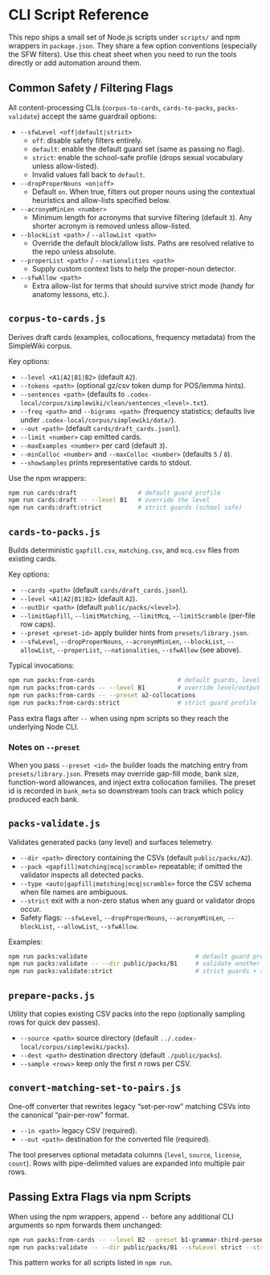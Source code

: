 # CLI Script Reference

This repo ships a small set of Node.js scripts under `scripts/` and npm wrappers in
`package.json`. They share a few option conventions (especially the SFW filters). Use this
cheat sheet when you need to run the tools directly or add automation around them.

## Common Safety / Filtering Flags

All content-processing CLIs (`corpus-to-cards`, `cards-to-packs`, `packs-validate`) accept the
same guardrail options:

- `--sfwLevel <off|default|strict>`
  - `off`: disable safety filters entirely.
  - `default`: enable the default guard set (same as passing no flag).
  - `strict`: enable the school-safe profile (drops sexual vocabulary unless allow-listed).
  - Invalid values fall back to `default`.
- `--dropProperNouns <on|off>`
  - Default `on`. When true, filters out proper nouns using the contextual heuristics and
    allow-lists specified below.
- `--acronymMinLen <number>`
  - Minimum length for acronyms that survive filtering (default `3`). Any shorter acronym is
    removed unless allow-listed.
- `--blockList <path>` / `--allowList <path>`
  - Override the default block/allow lists. Paths are resolved relative to the repo unless
    absolute.
- `--properList <path>` / `--nationalities <path>`
  - Supply custom context lists to help the proper-noun detector.
- `--sfwAllow <path>`
  - Extra allow-list for terms that should survive strict mode (handy for anatomy lessons, etc.).

## `corpus-to-cards.js`

Derives draft cards (examples, collocations, frequency metadata) from the SimpleWiki corpus.

Key options:

- `--level <A1|A2|B1|B2>` (default `A2`).
- `--tokens <path>` (optional gz/csv token dump for POS/lemma hints).
- `--sentences <path>` (defaults to `.codex-local/corpus/simplewiki/clean/sentences_<level>.txt`).
- `--freq <path>` and `--bigrams <path>` (frequency statistics; defaults live under
  `.codex-local/corpus/simplewiki/data/`).
- `--out <path>` (default `cards/draft_cards.jsonl`).
- `--limit <number>` cap emitted cards.
- `--maxExamples <number>` per card (default `3`).
- `--minColloc <number>` and `--maxColloc <number>` (defaults `5` / `8`).
- `--showSamples` prints representative cards to stdout.

Use the npm wrappers:

```bash
npm run cards:draft                 # default guard profile
npm run cards:draft -- --level B1   # override the level
npm run cards:draft:strict          # strict guards (school safe)
```

## `cards-to-packs.js`

Builds deterministic `gapfill.csv`, `matching.csv`, and `mcq.csv` files from existing cards.

Key options:

- `--cards <path>` (default `cards/draft_cards.jsonl`).
- `--level <A1|A2|B1|B2>` (default `A2`).
- `--outDir <path>` (default `public/packs/<level>`).
- `--limitGapfill`, `--limitMatching`, `--limitMcq`, `--limitScramble` (per-file row caps).
- `--preset <preset-id>` apply builder hints from `presets/library.json`.
- `--sfwLevel`, `--dropProperNouns`, `--acronymMinLen`, `--blockList`, `--allowList`,
  `--properList`, `--nationalities`, `--sfwAllow` (see above).

Typical invocations:

```bash
npm run packs:from-cards                       # default guards, level A2
npm run packs:from-cards -- --level B1         # override level/output dir
npm run packs:from-cards -- --preset a2-collocations
npm run packs:from-cards:strict                # strict guard profile
```

Pass extra flags after `--` when using npm scripts so they reach the underlying Node CLI.

### Notes on `--preset`

When you pass `--preset <id>` the builder loads the matching entry from
`presets/library.json`. Presets may override gap-fill mode, bank size, function-word allowances,
and inject extra collocation families. The preset id is recorded in `bank_meta` so downstream tools
can track which policy produced each bank.

## `packs-validate.js`

Validates generated packs (any level) and surfaces telemetry.

- `--dir <path>` directory containing the CSVs (default `public/packs/A2`).
- `--pack <gapfill|matching|mcq|scramble>` repeatable; if omitted the validator inspects all
  detected packs.
- `--type <auto|gapfill|matching|mcq|scramble>` force the CSV schema when file names are
  ambiguous.
- `--strict` exit with a non-zero status when any guard or validator drops occur.
- Safety flags: `--sfwLevel`, `--dropProperNouns`, `--acronymMinLen`, `--blockList`,
  `--allowList`, `--sfwAllow`.

Examples:

```bash
npm run packs:validate                              # default guard profile
npm run packs:validate -- --dir public/packs/B1     # validate another level
npm run packs:validate:strict                       # strict guards + strict exit
```

## `prepare-packs.js`

Utility that copies existing CSV packs into the repo (optionally sampling rows for quick dev
passes).

- `--source <path>` source directory (default `../.codex-local/corpus/simplewiki/packs`).
- `--dest <path>` destination directory (default `./public/packs`).
- `--sample <rows>` keep only the first _n_ rows per CSV.

## `convert-matching-set-to-pairs.js`

One-off converter that rewrites legacy “set-per-row” matching CSVs into the canonical
“pair-per-row” format.

- `--in <path>` legacy CSV (required).
- `--out <path>` destination for the converted file (required).

The tool preserves optional metadata columns (`level`, `source`, `license`, `count`). Rows with
pipe-delimited values are expanded into multiple pair rows.

## Passing Extra Flags via npm Scripts

When using the npm wrappers, append `--` before any additional CLI arguments so npm forwards them
unchanged:

```bash
npm run packs:from-cards -- --level B2 --preset b1-grammar-third-person
npm run packs:validate -- --dir public/packs/B1 --sfwLevel strict --strict
```

This pattern works for all scripts listed in `npm run`.

